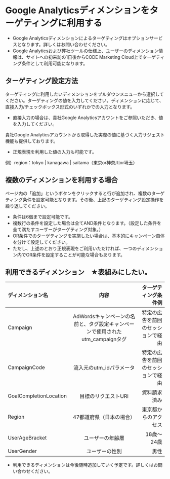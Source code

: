 # Google Analyticsディメンションをターゲティングに利用する

* Google Analyticsディメンションによるターゲティングはオプションサービスとなります。詳しくはお問い合わせください。
* Google Analyticsおよび弊社ツールの仕様上、ユーザーのディメンション情報は、サイトへの初来訪の1日後からCODE Marketing Cloud上でターゲティング条件として利用可能になります。

## ターゲティング設定方法
ターゲティングに利用したいディメンションをプルダウンメニューから選択してください。ターゲティングの値を入力してください。ディメンションに応じて、直接入力/チェックボックス形式のいずれかでの入力となります。

* 直接入力の場合は、貴社Google Analyticsアカウントをご参照いただき、値を入力してください。

貴社Google Analyticsアカウントから取得した実際の値に基づく入力サジェスト機能も提供しております。

* 正規表現を利用した値の入力も可能です。

例）region：tokyo | kanagawa | saitama（東京or神奈川or埼玉）

## 複数のディメンションを利用する場合

ページ内の「追加」というボタンをクリックすると行が追加され、複数のターゲティング条件を設定可能となります。その後、上記のターゲティング設定操作を繰り返してください。

* 条件は6個まで設定可能です。
* 複数行の条件を設定した場合は全てAND条件となります。（設定した条件を全て満たすユーザーがターゲティング対象。）
* OR条件でのターゲティングを実施したい場合は、基本的にキャンペーン自体を分けて設定してください。
* ただし、上述のとおり正規表現をご利用いただければ、一つのディメンション内でOR条件を設定することが可能な場合もあります。

## 利用できるディメンション　★表組みにしたい。
| ディメンション名 | 内容 | ターゲティング条件例 |
|:---|:---:|---:|
|Campaign |AdWordsキャンペーンの名前と、タグ設定キャンペーンで使用されたutm_campaignタグ |特定の広告を前回のセッションで経由 |
|CampaignCode |流入元のutm_idパラメータ |特定の広告を前回のセッションで経由 |
|GoalCompletionLocation |目標のリクエストURI |資料請求済み |
|Region |47都道府県（日本の場合） |東京都からのアクセス |
|UserAgeBracket |ユーザーの年齢層 |18歳～24歳 |
|UserGender |ユーザーの性別 |男性 |

* 利用できるディメンションは今後随時追加していく予定です。詳しくはお問い合わせください。
